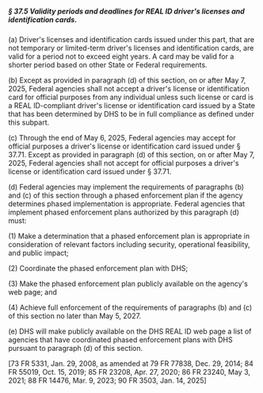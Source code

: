 ##### § 37.5 Validity periods and deadlines for REAL ID driver's licenses and identification cards. #####

(a) Driver's licenses and identification cards issued under this part, that are not temporary or limited-term driver's licenses and identification cards, are valid for a period not to exceed eight years. A card may be valid for a shorter period based on other State or Federal requirements.

(b) Except as provided in paragraph (d) of this section, on or after May 7, 2025, Federal agencies shall not accept a driver's license or identification card for official purposes from any individual unless such license or card is a REAL ID-compliant driver's license or identification card issued by a State that has been determined by DHS to be in full compliance as defined under this subpart.

(c) Through the end of May 6, 2025, Federal agencies may accept for official purposes a driver's license or identification card issued under § 37.71. Except as provided in paragraph (d) of this section, on or after May 7, 2025, Federal agencies shall not accept for official purposes a driver's license or identification card issued under § 37.71.

(d) Federal agencies may implement the requirements of paragraphs (b) and (c) of this section through a phased enforcement plan if the agency determines phased implementation is appropriate. Federal agencies that implement phased enforcement plans authorized by this paragraph (d) must:

(1) Make a determination that a phased enforcement plan is appropriate in consideration of relevant factors including security, operational feasibility, and public impact;

(2) Coordinate the phased enforcement plan with DHS;

(3) Make the phased enforcement plan publicly available on the agency's web page; and

(4) Achieve full enforcement of the requirements of paragraphs (b) and (c) of this section no later than May 5, 2027.

(e) DHS will make publicly available on the DHS REAL ID web page a list of agencies that have coordinated phased enforcement plans with DHS pursuant to paragraph (d) of this section.

[73 FR 5331, Jan. 29, 2008, as amended at 79 FR 77838, Dec. 29, 2014; 84 FR 55019, Oct. 15, 2019; 85 FR 23208, Apr. 27, 2020; 86 FR 23240, May 3, 2021; 88 FR 14476, Mar. 9, 2023; 90 FR 3503, Jan. 14, 2025]